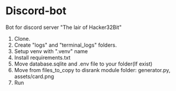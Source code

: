 # Discord-bot
Bot for discord server "The lair of Hacker32Bit"

1. Clone.
2. Create "logs" and "terminal\_logs" folders.
3. Setup venv with ".venv" name
4. Install requirements.txt
5. Move database.sqlite and .env file to your folder(If exist)
6. Move from files\_to\_copy to disrank module folder: generator.py, assets/card.png
7. Run
